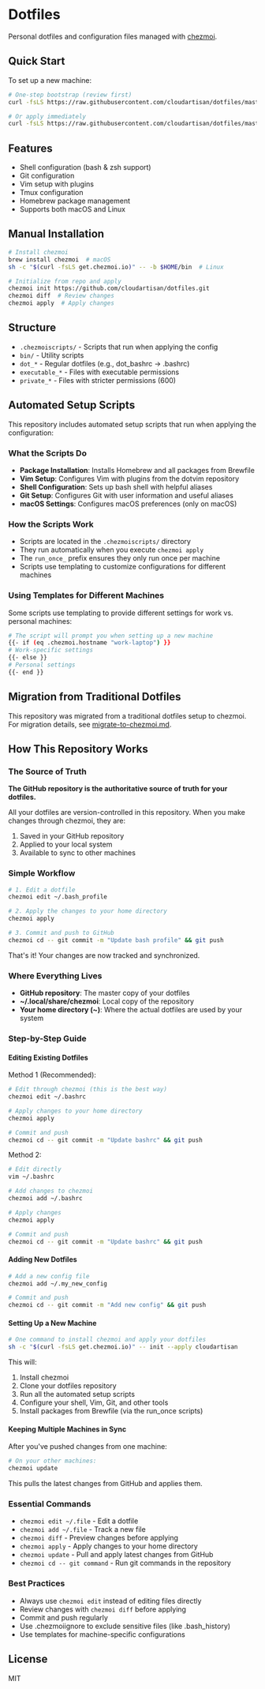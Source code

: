 # Dotfiles

Personal dotfiles and configuration files managed with [chezmoi](https://www.chezmoi.io/).

## Quick Start

To set up a new machine:

```bash
# One-step bootstrap (review first)
curl -fsLS https://raw.githubusercontent.com/cloudartisan/dotfiles/master/bootstrap-chezmoi.sh | bash

# Or apply immediately
curl -fsLS https://raw.githubusercontent.com/cloudartisan/dotfiles/master/bootstrap-chezmoi.sh | bash -s -- --apply
```

## Features

- Shell configuration (bash & zsh support)
- Git configuration
- Vim setup with plugins
- Tmux configuration
- Homebrew package management
- Supports both macOS and Linux

## Manual Installation

```bash
# Install chezmoi
brew install chezmoi  # macOS
sh -c "$(curl -fsLS get.chezmoi.io)" -- -b $HOME/bin  # Linux

# Initialize from repo and apply
chezmoi init https://github.com/cloudartisan/dotfiles.git
chezmoi diff  # Review changes
chezmoi apply  # Apply changes
```

## Structure

- `.chezmoiscripts/` - Scripts that run when applying the config
- `bin/` - Utility scripts
- `dot_*` - Regular dotfiles (e.g., dot_bashrc → .bashrc)
- `executable_*` - Files with executable permissions
- `private_*` - Files with stricter permissions (600)

## Automated Setup Scripts

This repository includes automated setup scripts that run when applying the configuration:

### What the Scripts Do

- **Package Installation**: Installs Homebrew and all packages from Brewfile
- **Vim Setup**: Configures Vim with plugins from the dotvim repository
- **Shell Configuration**: Sets up bash shell with helpful aliases
- **Git Setup**: Configures Git with user information and useful aliases
- **macOS Settings**: Configures macOS preferences (only on macOS)

### How the Scripts Work

- Scripts are located in the `.chezmoiscripts/` directory
- They run automatically when you execute `chezmoi apply`
- The `run_once_` prefix ensures they only run once per machine
- Scripts use templating to customize configurations for different machines

### Using Templates for Different Machines

Some scripts use templating to provide different settings for work vs. personal machines:

```bash
# The script will prompt you when setting up a new machine
{{- if (eq .chezmoi.hostname "work-laptop") }}
# Work-specific settings
{{- else }}
# Personal settings
{{- end }}
```

## Migration from Traditional Dotfiles

This repository was migrated from a traditional dotfiles setup to chezmoi. For migration details, see [migrate-to-chezmoi.md](migrate-to-chezmoi.md).

## How This Repository Works

### The Source of Truth

**The GitHub repository is the authoritative source of truth for your dotfiles.**

All your dotfiles are version-controlled in this repository. When you make changes through chezmoi, they are:
1. Saved in your GitHub repository
2. Applied to your local system
3. Available to sync to other machines

### Simple Workflow

```bash
# 1. Edit a dotfile
chezmoi edit ~/.bash_profile

# 2. Apply the changes to your home directory
chezmoi apply

# 3. Commit and push to GitHub
chezmoi cd -- git commit -m "Update bash profile" && git push
```

That's it! Your changes are now tracked and synchronized.

### Where Everything Lives

- **GitHub repository**: The master copy of your dotfiles
- **~/.local/share/chezmoi**: Local copy of the repository 
- **Your home directory (~)**: Where the actual dotfiles are used by your system

### Step-by-Step Guide

#### Editing Existing Dotfiles

Method 1 (Recommended):
```bash
# Edit through chezmoi (this is the best way)
chezmoi edit ~/.bashrc

# Apply changes to your home directory
chezmoi apply

# Commit and push
chezmoi cd -- git commit -m "Update bashrc" && git push
```

Method 2:
```bash
# Edit directly
vim ~/.bashrc

# Add changes to chezmoi
chezmoi add ~/.bashrc

# Apply changes
chezmoi apply

# Commit and push
chezmoi cd -- git commit -m "Update bashrc" && git push
```

#### Adding New Dotfiles

```bash
# Add a new config file
chezmoi add ~/.my_new_config

# Commit and push
chezmoi cd -- git commit -m "Add new config" && git push
```

#### Setting Up a New Machine

```bash
# One command to install chezmoi and apply your dotfiles
sh -c "$(curl -fsLS get.chezmoi.io)" -- init --apply cloudartisan
```

This will:
1. Install chezmoi
2. Clone your dotfiles repository
3. Run all the automated setup scripts
4. Configure your shell, Vim, Git, and other tools
5. Install packages from Brewfile (via the run_once scripts)

#### Keeping Multiple Machines in Sync

After you've pushed changes from one machine:

```bash
# On your other machines:
chezmoi update
```

This pulls the latest changes from GitHub and applies them.

### Essential Commands

- `chezmoi edit ~/.file` - Edit a dotfile
- `chezmoi add ~/.file` - Track a new file
- `chezmoi diff` - Preview changes before applying
- `chezmoi apply` - Apply changes to your home directory
- `chezmoi update` - Pull and apply latest changes from GitHub
- `chezmoi cd -- git command` - Run git commands in the repository

### Best Practices

- Always use `chezmoi edit` instead of editing files directly
- Review changes with `chezmoi diff` before applying
- Commit and push regularly
- Use .chezmoiignore to exclude sensitive files (like .bash_history)
- Use templates for machine-specific configurations

## License

MIT
